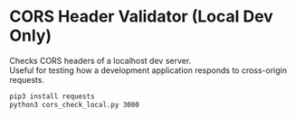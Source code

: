 # CORS Header Validator (Local Dev Only)

Checks CORS headers of a localhost dev server.  
Useful for testing how a development application responds to cross-origin requests.

```bash
pip3 install requests
python3 cors_check_local.py 3000
